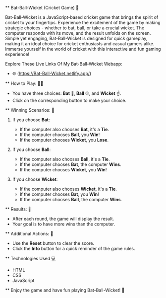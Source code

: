 ** Bat-Ball-Wicket (Cricket Game) 🏏

Bat-Ball-Wicket is a JavaScript-based cricket game that brings the spirit of cricket to your fingertips. Experience the excitement of the game by making strategic choices - whether to bat, ball, or take a crucial wicket. The computer responds with its move, and the result unfolds on the screen. Simple yet engaging, Bat-Ball-Wicket is designed for quick gameplay, making it an ideal choice for cricket enthusiasts and casual gamers alike. Immerse yourself in the world of cricket with this interactive and fun gaming experience! 

Explore These Live Links Of My Bat-Ball-Wicket Webapp:
- 🌐 (https://Bat-Ball-Wicket.netlify.app/)


** How to Play: 🤾‍♂️

- You have three choices: **Bat** 🏏, **Ball** ⚾, and **Wicket** ☝️.
- Click on the corresponding button to make your choice.

** Winning Scenarios: 🎉

1. If you choose **Bat**:
   - If the computer also chooses **Bat**, it's a **Tie**.
   - If the computer chooses **Ball**, you **Win**!
   - If the computer chooses **Wicket**, you **Lose**.

2. If you choose **Ball**:
   - If the computer also chooses **Ball**, it's a **Tie**.
   - If the computer chooses **Bat**, the computer **Wins**.
   - If the computer chooses **Wicket**, you **Win**!

3. If you choose **Wicket**:
   - If the computer also chooses **Wicket**, it's a **Tie**.
   - If the computer chooses **Bat**, you **Win**!
   - If the computer chooses **Ball**, the computer **Wins**.

** Results: 🎯

- After each round, the game will display the result.
- Your goal is to have more wins than the computer.

** Additional Actions: 🌟

- Use the **Reset** button to clear the score.
- Click the **Info** button for a quick reminder of the game rules.

** Technologies Used 💻

- HTML
- CSS
- JavaScript

** Enjoy the game and have fun playing Bat-Ball-Wicket! 🎊
